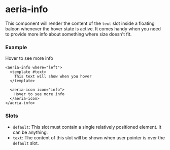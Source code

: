 <script setup lang="ts">
import { ref } from 'vue'
import { AeriaInfo, AeriaIcon } from 'aeria-ui'
import ResultBox from '../../src/components/result-box.vue'
</script>

# aeria-info

This component will render the content of the `text` slot inside a floating
baloon whenever the hover state is active. It comes handy when you need to
provide more info about something where size doesn't fit.

### Example

<result-box>
<aeria-info where="left">
  <template #text>
    This text will show when you hover
  </template>

  <aeria-icon icon="info">
    Hover to see more info
  </aeria-icon>
</aeria-info>
</result-box>

```vue-html
<aeria-info where="left">
  <template #text>
    This text will show when you hover
  </template>

  <aeria-icon icon="info">
    Hover to see more info
  </aeria-icon>
</aeria-info>
```

### Slots

- `default`: This slot must contain a single relatively positioned element. It can be anything.
- `text`: The content of this slot will be shown when user pointer is over the `default` slot.

